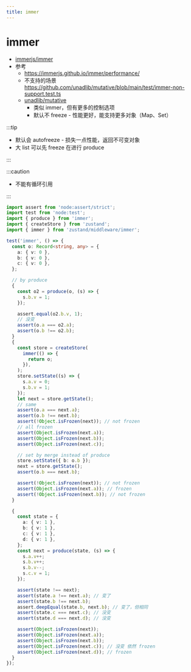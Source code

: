 ```yaml
---
title: immer
---
```


# immer

- [immerjs/immer](https://github.com/immerjs/immer)
- 参考
  - https://immerjs.github.io/immer/performance/
  - 不支持的场景 https://github.com/unadlib/mutative/blob/main/test/immer-non-support.test.ts
  - [unadlib/mutative](https://github.com/unadlib/mutative)
    - 类似 immer，但有更多的控制选项
    - 默认不 freeze - 性能更好，能支持更多对象（Map、Set）

:::tip

- 默认会 autofreeze - 损失一点性能，返回不可变对象
- 大 list 可以先 freeze 在进行 produce

:::

:::caution

- 不能有循环引用

:::

```ts
import assert from 'node:assert/strict';
import test from 'node:test';
import { produce } from 'immer';
import { createStore } from 'zustand';
import { immer } from 'zustand/middleware/immer';

test('immer', () => {
  const o: Record<string, any> = {
    a: { v: 0 },
    b: { v: 0 },
    c: { v: 0 },
  };

  // by produce
  {
    const o2 = produce(o, (s) => {
      s.b.v = 1;
    });

    assert.equal(o2.b.v, 1);
    // 没变
    assert(o.a === o2.a);
    assert(o.b !== o2.b);
  }
  {
    const store = createStore(
      immer(() => {
        return o;
      }),
    );
    store.setState((s) => {
      s.a.v = 0;
      s.b.v = 1;
    });
    let next = store.getState();
    // same
    assert(o.a === next.a);
    assert(o.b !== next.b);
    assert(!Object.isFrozen(next)); // not frozen
    // all frozen
    assert(Object.isFrozen(next.a));
    assert(Object.isFrozen(next.b));
    assert(Object.isFrozen(next.c));

    // set by merge instead of produce
    store.setState({ b: o.b });
    next = store.getState();
    assert(o.b === next.b);

    assert(!Object.isFrozen(next)); // not frozen
    assert(Object.isFrozen(next.a)); // frozen
    assert(!Object.isFrozen(next.b)); // not frozen
  }

  {
    const state = {
      a: { v: 1 },
      b: { v: 1 },
      c: { v: 1 },
      d: { v: 1 },
    };
    const next = produce(state, (s) => {
      s.a.v++;
      s.b.v++;
      s.b.v--;
      s.c.v = 1;
    });

    assert(state !== next);
    assert(state.a !== next.a); // 变了
    assert(state.b !== next.b);
    assert.deepEqual(state.b, next.b); // 变了，但相同
    assert(state.c === next.c); // 没变
    assert(state.d === next.d); // 没变

    assert(Object.isFrozen(next));
    assert(Object.isFrozen(next.a));
    assert(Object.isFrozen(next.b));
    assert(Object.isFrozen(next.c)); // 没变 依然 frozen
    assert(Object.isFrozen(next.d)); // frozen
  }
});
```
